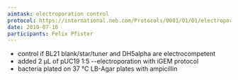 ```yaml
---
aimtask: electroporation control
protocol: https://international.neb.com/Protocols/0001/01/01/electroporation-protocol-c2986
date: 2019-07-16
participants: Felix Pfister
---
```

* control if BL21 blank/star/tuner and DH5alpha are electrocompetent
* added 2 µL of pUC19 1:5 --electroporation with iGEM protocol
* bacteria plated on 37 °C LB-Agar plates with ampicillin